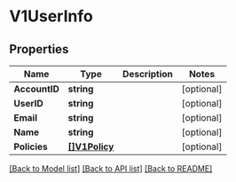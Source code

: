 # V1UserInfo

## Properties

Name | Type | Description | Notes
------------ | ------------- | ------------- | -------------
**AccountID** | **string** |  | [optional] 
**UserID** | **string** |  | [optional] 
**Email** | **string** |  | [optional] 
**Name** | **string** |  | [optional] 
**Policies** | [**[]V1Policy**](v1Policy.md) |  | [optional] 

[[Back to Model list]](../README.md#documentation-for-models) [[Back to API list]](../README.md#documentation-for-api-endpoints) [[Back to README]](../README.md)


